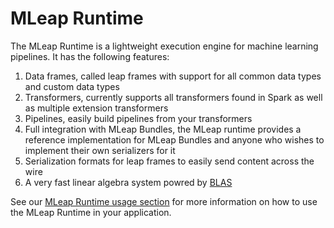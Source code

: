 # MLeap Runtime

The MLeap Runtime is a lightweight execution engine for machine learning
pipelines. It has the following features:

1. Data frames, called leap frames with support for all common data
   types and custom data types
2. Transformers, currently supports all transformers found in Spark as
   well as multiple extension transformers
3. Pipelines, easily build pipelines from your transformers
4. Full integration with MLeap Bundles, the MLeap runtime provides a
   reference implementation for MLeap Bundles and anyone who wishes to
implement their own serializers for it
5. Serialization formats for leap frames to easily send content across
   the wire
6. A very fast linear algebra system powred by [BLAS](https://github.com/scalanlp/breeze)

See our [MLeap Runtime usage section](../mleap-runtime/index.md) for more
information on how to use the MLeap Runtime in your application.
